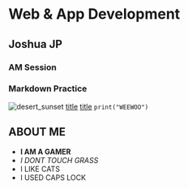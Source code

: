 # Web & App Development
## Joshua JP
### AM Session
### Markdown Practice
![desert_sunset](https://github.com/user-attachments/assets/6c080009-3935-4b5a-b3e0-918b91ede948)
[title](https://www.amazon.com/)
[title](https://www.youtube.com/watch?v=eWRfhZUzrAc)
`print("WEEWOO")`
## ABOUT ME
- **I AM A GAMER**
- *I DONT TOUCH GRASS*
- I LIKE CATS
- I USED CAPS LOCK
